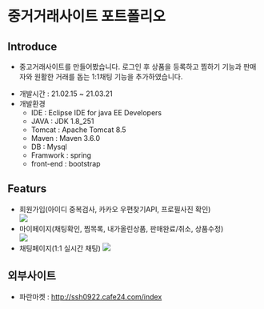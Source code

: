 # 중거거래사이트 포트폴리오

## Introduce
- 중고거래사이트를 만들어봤습니다. 로그인 후 상품을 등록하고 찜하기 기능과 판매자와 원활한 거래를 돕는 1:1채팅 기능을 추가하였습니다.  
* 개발시간 : 21.02.15 ~ 21.03.21
* 개발환경
  - IDE : Eclipse IDE for java EE Developers
  - JAVA : JDK 1.8_251
  - Tomcat : Apache Tomcat 8.5
  - Maven : Maven 3.6.0
  - DB : Mysql
  - Framwork : spring
  - front-end : bootstrap

## Featurs
* 회원가입(아이디 중복검사, 카카오 우편찾기API, 프로필사진 확인)  
    <img src="https://user-images.githubusercontent.com/39799061/111898810-8efcd480-8a6b-11eb-857c-5bfe28885cae.jpg"/>      
* 마이페이지(채팅확인, 찜목록, 내가올린상품, 판매완료/취소, 상품수정)  
    <img src="https://user-images.githubusercontent.com/39799061/111898826-a5a32b80-8a6b-11eb-874c-d73bf2706ff0.jpg"/>  
* 채팅페이지(1:1 실시간 채팅) 
    <img src="https://user-images.githubusercontent.com/39799061/111898833-b9e72880-8a6b-11eb-8ec1-5330ef515e4c.jpg"/> 
    
## 외부사이트
 * 파란마켓 : http://ssh0922.cafe24.com/index

      
